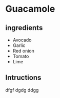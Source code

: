 #  Guacamole

## ingredients

* Avocado
* Garlic
* Red onion
* Tomato
* Lime
## Intructions
dfgf
dgdg
ddgg

